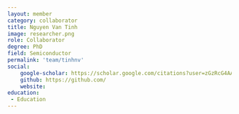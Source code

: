 ```yaml
---
layout: member
category: collaborator
title: Nguyen Van Tinh
image: researcher.png
role: Collaborator
degree: PhD
field: Semiconductor
permalink: 'team/tinhnv'
social:
    google-scholar: https://scholar.google.com/citations?user=zGzRcG4AAAAJ&hl=vi
    github: https://github.com/
    website: 
education:
 - Education
---
```

